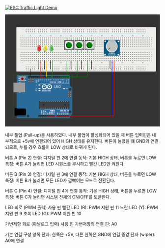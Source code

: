 [![ESC Traffic Light Demo](https://img.youtube.com/vi/CdOoS5qa1lc/0.jpg)](https://youtu.be/CdOoS5qa1lc)

![회로 사진](new_photo.png)

내부 풀업 (Pull-up)을 사용하였다.
내부 풀업이 활성화되어 있을 때 버튼 입력핀은 내부적으로 +5v에 연결되어 있어 HIGH 상태를 유지한다.
버튼이 눌렸을 떄 GND와 연결되므로, 누를 경우 흐름이 LOW 상태로 바뀌게 된다.

버튼 A (Pin 2)
연결: 디지털 핀 2에 연결
동작: 기본 HIGH 상태, 버튼을 누르면 LOW
특징: 버튼 A가 눌리면 LED 시퀀스를 무시하고 빨간 LED만 켜진다.

버튼 B (Pin 3)
연결: 디지털 핀 3에 연결
동작: 기본 HIGH 상태, 버튼을 누르면 LOW
특징: 버튼 B가 눌리면 모든 LED가 깜빡이는 모드로 전환된다.

버튼 C (Pin 4)
연결: 디지털 핀 4에 연결
동작: 기본 HIGH 상태, 버튼을 누르면 LOW
특징: 버튼 C가 눌리면 시스템 전체의 ON/OFF를 토글한다.

LED 회로 (PWM 출력)
사용 핀
빨간 LED (R): PWM 지원 핀 11
노란 LED (Y): PWM 지원 핀 9
초록 LED (G): PWM 지원 핀 10

가변저항 회로 (아날로그 입력)
사용 핀
가변저항의 연결 핀: A0

기본 연결 구성
양쪽 단자: 한쪽은 +5V, 다른 한쪽은 GND에 연결
중앙 단자 (wiper): A0에 연결
